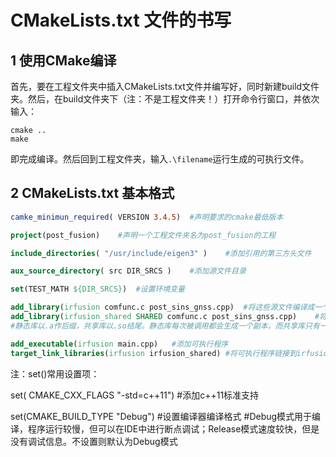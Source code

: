 # CMakeLists.txt 文件的书写

## 1 使用CMake编译

​			首先，要在工程文件夹中插入CMakeLists.txt文件并编写好，同时新建build文件夹。
​		然后，在build文件夹下（注：不是工程文件夹！）打开命令行窗口，并依次输入：

```
cmake ..
make
```

​		即完成编译。然后回到工程文件夹，输入`.\filename`运行生成的可执行文件。

## 2 CMakeLists.txt 基本格式

```cmake
camke_minimun_required( VERSION 3.4.5)	#声明要求的cmake最低版本

project(post_fusion)	#声明一个工程文件夹名为post_fusion的工程

include_directories( "/usr/include/eigen3" )	#添加引用的第三方头文件

aux_source_directory( src DIR_SRCS )	#添加源文件目录

set(TEST_MATH ${DIR_SRCS})	#设置环境变量

add_library(irfusion comfunc.c post_sins_gnss.cpp)	#将这些源文件编译成一个叫"irfusion"的静态库。
add_library(irfusion_shared SHARED comfunc.c post_sins_gnss.cpp)	#将这些源文件编译成一个叫"irfusion"的共享库。
#静态库以.a作后缀，共享库以.so结尾。静态库每次被调用都会生成一个副本，而共享库只有一个副本

add_executable(irfusion main.cpp)	#添加可执行程序
target_link_libraries(irfusion irfusion_shared)	#将可执行程序链接到irfusion_shared.so库
```

注：set()常用设置项：

set( CMAKE_CXX_FLAGS "-std=c++11")	#添加c++11标准支持

set(CMAKE_BUILD_TYPE "Debug")	#设置编译器编译格式
#Debug模式用于编译，程序运行较慢，但可以在IDE中进行断点调试；Release模式速度较快，但是没有调试信息。不设置则默认为Debug模式

























